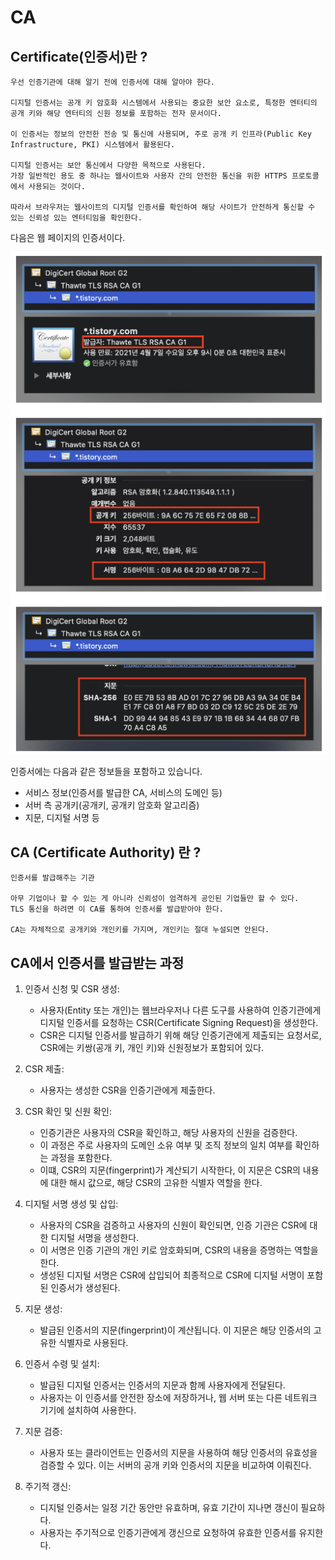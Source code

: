 # CA

## Certificate(인증서)란 ?
```
우선 인증기관에 대해 알기 전에 인증서에 대해 알아야 한다.

디지털 인증서는 공개 키 암호화 시스템에서 사용되는 중요한 보안 요소로, 특정한 엔터티의 공개 키와 해당 엔터티의 신원 정보를 포함하는 전자 문서이다.

이 인증서는 정보의 안전한 전송 및 통신에 사용되며, 주로 공개 키 인프라(Public Key Infrastructure, PKI) 시스템에서 활용된다.

디지털 인증서는 보안 통신에서 다양한 목적으로 사용된다.
가장 일반적인 용도 중 하나는 웹사이트와 사용자 간의 안전한 통신을 위한 HTTPS 프로토콜에서 사용되는 것이다.

따라서 브라우저는 웹사이트의 디지털 인증서를 확인하여 해당 사이트가 안전하게 통신할 수 있는 신뢰성 있는 엔터티임을 확인한다.
```
다음은 웹 페이지의 인증서이다.

<img src="./Images/CA_https_certificate.png" width="700">

인증서에는 다음과 같은 정보들을 포함하고 있습니다.
- 서비스 정보(인증서를 발급한 CA, 서비스의 도메인 등)
- 서버 측 공개키(공개키, 공개키 암호화 알고리즘)
- 지문, 디지털 서명 등

## CA (Certificate Authority) 란 ?
```
인증서를 발급해주는 기관

아무 기업이나 할 수 있는 게 아니라 신뢰성이 엄격하게 공인된 기업들만 할 수 있다.
TLS 통신을 하려면 이 CA를 통하여 인증서를 발급받아야 한다.

CA는 자체적으로 공개키와 개인키를 가지며, 개인키는 절대 누설되면 안된다.
```

## CA에서 인증서를 발급받는 과정

1. 인증서 신청 및 CSR 생성: 
   - 사용자(Entity 또는 개인)는 웹브라우저나 다른 도구를 사용하여 인증기관에게 디지털 인증서를 요청하는 CSR(Certificate Signing Request)을 생성한다.
   - CSR은 디지털 인증서를 발급하기 위해 해당 인증기관에게 제출되는 요청서로, CSR에는 키쌍(공개 키, 개인 키)와 신원정보가 포함되어 있다.

2. CSR 제출:
   - 사용자는 생성한 CSR을 인증기관에게 제출한다.

3. CSR 확인 및 신원 확인:
   - 인증기관은 사용자의 CSR을 확인하고, 해당 사용자의 신원을 검증한다. 
   - 이 과정은 주로 사용자의 도메인 소유 여부 및 조직 정보의 일치 여부를 확인하는 과정을 포함한다.
   - 이떄, CSR의 지문(fingerprint)가 계산되기 시작한다, 이 지문은 CSR의 내용에 대한 해시 값으로, 해당 CSR의 고유한 식별자 역할을 한다.

4. 디지털 서명 생성 및 삽입:
   - 사용자의 CSR을 검증하고 사용자의 신원이 확인되면, 인증 기관은 CSR에 대한 디지털 서명을 생성한다.
   - 이 서명은 인증 기관의 개인 키로 암호화되며, CSR의 내용을 증명하는 역할을 한다.
   - 생성된 디지털 서명은 CSR에 삽입되어 최종적으로 CSR에 디지털 서명이 포함된 인증서가 생성된다.

5. 지문 생성: 
   - 발급된 인증서의 지문(fingerprint)이 계산됩니다. 이 지문은 해당 인증서의 고유한 식별자로 사용된다.

6. 인증서 수령 및 설치:
   - 발급된 디지털 인증서는 인증서의 지문과 함께 사용자에게 전달된다.
   - 사용자는 이 인증서를 안전한 장소에 저장하거나, 웹 서버 또는 다른 네트워크 기기에 설치하여 사용한다.

7. 지문 검증:
   - 사용자 또는 클라이언트는 인증서의 지문을 사용하여 해당 인증서의 유효성을 검증할 수 있다. 이는 서버의 공개 키와 인증서의 지문을 비교하여 이뤄진다.

8. 주기적 갱신:
   - 디지털 인증서는 일정 기간 동안만 유효하며, 유효 기간이 지나면 갱신이 필요하다.
   - 사용자는 주기적으로 인증기관에게 갱신으로 요청하여 유효한 인증서를 유지한다.
